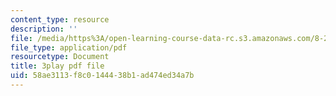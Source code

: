 ```yaml
---
content_type: resource
description: ''
file: /media/https%3A/open-learning-course-data-rc.s3.amazonaws.com/8-286-the-early-universe-fall-2013/58ae3113f8c0144438b1ad474ed34a7b_OtJFD9HNnoc.pdf
file_type: application/pdf
resourcetype: Document
title: 3play pdf file
uid: 58ae3113-f8c0-1444-38b1-ad474ed34a7b
---
```


